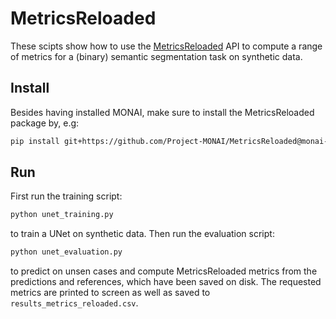 # MetricsReloaded
These scipts show how to use the [MetricsReloaded](https://github.com/Project-MONAI/MetricsReloaded) API to compute a range of metrics for a (binary) semantic segmentation task on synthetic data.

## Install
Besides having installed MONAI, make sure to install the MetricsReloaded package by, e.g:
```sh
pip install git+https://github.com/Project-MONAI/MetricsReloaded@monai-support
```

## Run
First run the training script:
```sh
python unet_training.py
```
to train a UNet on synthetic data. Then run the evaluation script:
```sh
python unet_evaluation.py
```
to predict on unsen cases and compute MetricsReloaded metrics from the predictions and references, which have been saved on disk. The requested metrics are printed to screen as well as saved to `results_metrics_reloaded.csv`.